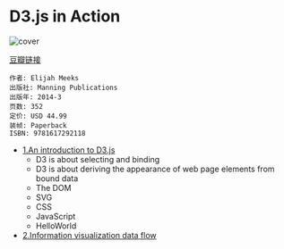 # D3.js in Action
![cover](https://img3.doubanio.com/lpic/s27317765.jpg)

[豆瓣链接](https://book.douban.com/subject/25850033/)

    作者: Elijah Meeks
    出版社: Manning Publications
    出版年: 2014-3
    页数: 352
    定价: USD 44.99
    装帧: Paperback
    ISBN: 9781617292118

- [1.An introduction to D3.js][1]
  - D3 is about selecting and binding
  - D3 is about deriving the appearance of web page elements from bound data
  - The DOM
  - SVG
  - CSS
  - JavaScript
  - HelloWorld
- [2.Information visualization data flow][2]



[1]: d3js_in_action/d3js_in_action_ch1.md
[2]: d3js_in_action/d3js_in_action_ch2.md
